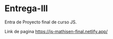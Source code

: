 # Entrega-lll
Entra de Proyecto final de curso JS.

Link de pagina https://js-mathisen-final.netlify.app/
